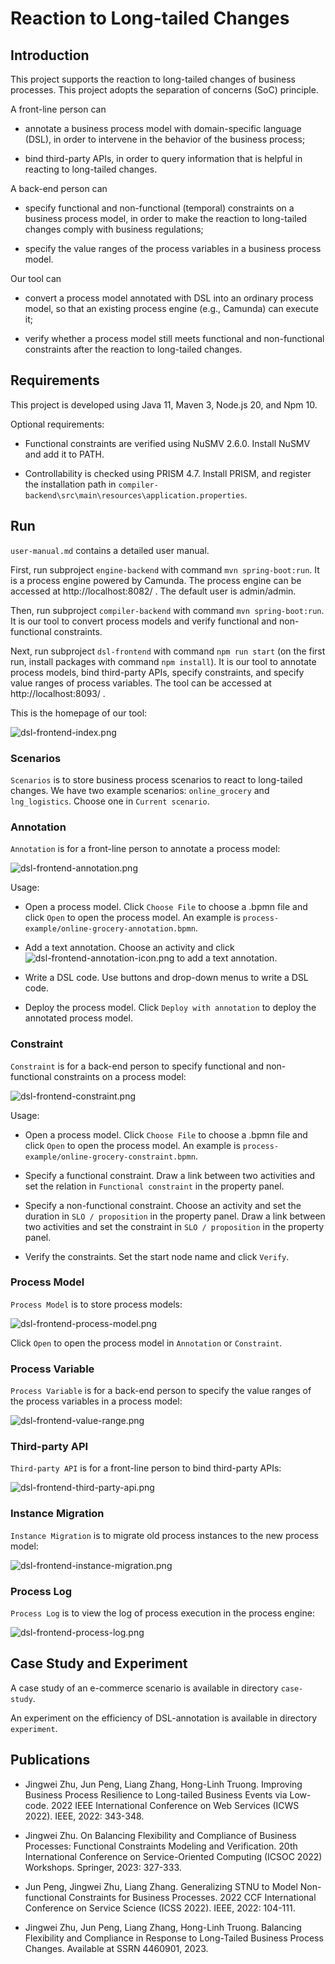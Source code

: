 # Reaction to Long-tailed Changes

## Introduction

This  project supports the reaction to long-tailed changes of business processes. This project adopts the separation of concerns (SoC) principle.

A front-line person can

- annotate a business process model with domain-specific language (DSL), in order to intervene in the behavior of the business process;

- bind third-party APIs, in order to query information that is helpful in reacting to long-tailed changes.

A back-end person can

- specify functional and non-functional (temporal) constraints on a business process model, in order to make the reaction to long-tailed changes comply with business regulations;

- specify the value ranges of the process variables in a business process model.

Our tool can

- convert a process model  annotated with DSL into an ordinary process model, so that an existing process engine (e.g., Camunda) can execute it;

- verify whether a process model still meets functional and non-functional constraints after the reaction to long-tailed changes.

## Requirements

This project is developed using Java 11, Maven 3, Node.js 20, and Npm 10.

Optional requirements:

- Functional constraints are verified using NuSMV 2.6.0. Install NuSMV and add it to PATH.

- Controllability is checked using PRISM 4.7. Install PRISM, and register the installation path in `compiler-backend\src\main\resources\application.properties`.

## Run

`user-manual.md` contains a detailed user manual.

First, run subproject `engine-backend` with command `mvn spring-boot:run`. It is a process engine powered by Camunda. The process engine can be accessed at http://localhost:8082/ . The default user is admin/admin.

Then, run subproject `compiler-backend` with command `mvn spring-boot:run`. It is our tool to convert process models and verify functional and non-functional constraints.

Next, run subproject `dsl-frontend` with command `npm run start` (on the first run, install packages with command `npm install`). It is our tool to annotate process models, bind third-party APIs, specify constraints, and specify value ranges of process variables. The tool can be accessed at http://localhost:8093/ .

This is the homepage of our tool:

![dsl-frontend-index.png](image/dsl-frontend.png)

### Scenarios

`Scenarios` is to store business process scenarios to react to long-tailed changes. We have two example scenarios: `online_grocery` and `lng_logistics`. Choose one in `Current scenario`.

### Annotation

`Annotation` is for a front-line person to annotate a process model:

![dsl-frontend-annotation.png](image/dsl-frontend-annotation.png)

Usage:

- Open a process model. Click `Choose File` to choose a .bpmn file and click `Open` to open the process model. An example is `process-example/online-grocery-annotation.bpmn`.

- Add a text annotation. Choose an activity and click ![dsl-frontend-annotation-icon.png](image/dsl-frontend-annotation-icon.png) to add a text annotation.

- Write a DSL code. Use buttons and drop-down menus to write a DSL code.

- Deploy the process model. Click `Deploy with annotation` to deploy the annotated process model.

### Constraint

`Constraint` is for a back-end person to specify functional and non-functional constraints on a process model:

![dsl-frontend-constraint.png](image/dsl-frontend-constraint.png)

Usage:

- Open a process model. Click `Choose File` to choose a .bpmn file and click `Open` to open the process model. An example is `process-example/online-grocery-constraint.bpmn`.

- Specify a functional constraint. Draw a link between two activities and set the relation in `Functional constraint` in the property panel.

- Specify a non-functional constraint. Choose an activity and set the duration in `SLO / proposition` in the property panel. Draw a link between two activities and set the constraint in `SLO / proposition` in the property panel.

- Verify the constraints. Set the start node name and click `Verify`.

### Process Model

`Process Model` is to store process models:

![dsl-frontend-process-model.png](image/dsl-frontend-process-model.png)

Click `Open` to open the process model in `Annotation` or `Constraint`.

### Process Variable

`Process Variable` is for a back-end person to specify the value ranges of the process variables in a process model:

![dsl-frontend-value-range.png](image/dsl-frontend-value-range.png)

### Third-party API

`Third-party API` is for a front-line person to bind third-party APIs:

![dsl-frontend-third-party-api.png](image/dsl-frontend-third-party-api.png)

### Instance Migration

`Instance Migration` is to migrate old process instances to the new process model:

![dsl-frontend-instance-migration.png](image/dsl-frontend-instance-migration.png)

### Process Log

`Process Log` is to view the log of process execution in the process engine:

![dsl-frontend-process-log.png](image/dsl-frontend-process-log.png)

## Case Study and Experiment

A case study of an e-commerce scenario is available in directory `case-study`.

An experiment on the efficiency of DSL-annotation is available in directory `experiment`.

## Publications

- Jingwei Zhu, Jun Peng, Liang Zhang, Hong-Linh Truong. Improving Business Process Resilience to Long-tailed Business Events via Low-code. 2022 IEEE International Conference on Web Services (ICWS 2022). IEEE, 2022: 343-348.

- Jingwei Zhu. On Balancing Flexibility and Compliance of Business Processes: Functional Constraints Modeling and Verification. 20th International Conference on Service-Oriented Computing (ICSOC 2022) Workshops. Springer, 2023: 327-333.

- Jun Peng, Jingwei Zhu, Liang Zhang. Generalizing STNU to Model Non-functional Constraints for Business Processes. 2022 CCF International Conference on Service Science (ICSS 2022). IEEE, 2022: 104-111.

- Jingwei Zhu, Jun Peng, Liang Zhang, Hong-Linh Truong. Balancing Flexibility and Compliance in Response to Long-Tailed Business Process Changes. Available at SSRN 4460901, 2023.
